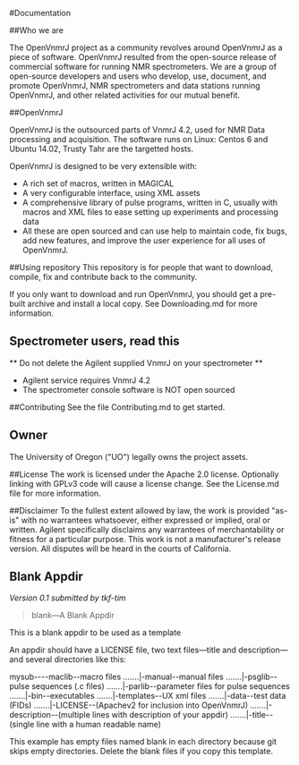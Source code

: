 #Documentation

##Who we are

The OpenVnmrJ project as a community revolves around OpenVnmrJ as a piece of software. OpenVnmrJ resulted from the open-source release of commercial software for running NMR spectrometers. We are a group of open-source developers and users who develop, use, document, and promote OpenVnmrJ, NMR spectrometers and data stations running OpenVnmrJ, and other related activities for our mutual benefit.

##OpenVnmrJ

OpenVnmrJ is the outsourced parts of VnmrJ 4.2, used for NMR Data processing and acquisition. The software runs on Linux: Centos 6 and Ubuntu 14.02, Trusty Tahr are the targetted hosts.

OpenVnmrJ is designed to be very extensible with:
- A rich set of macros, written in MAGICAL
- A very configurable interface, using XML assets
- A comprehensive library of pulse programs, written in C, usually with macros and XML files to ease setting up experiments and processing data
- All these are open sourced and can use help to maintain code, fix bugs, add new features, and improve the user experience for all uses of OpenVnmrJ.

##Using repository
This repository is for people that want to download, compile, fix and contribute back to the community. 

If you only want to download and run OpenVnmrJ, you should get a pre-built archive and install a local copy. See Downloading.md for more information.

## Spectrometer users, read this 
** Do not delete the Agilent supplied VnmrJ on your spectrometer **
* Agilent service requires VnmrJ 4.2
* The spectrometer console software is NOT open sourced


##Contributing
See the file Contributing.md to get started.

## Owner
The University of Oregon ("UO") legally owns the project assets. 

##License
The work is licensed under the Apache 2.0 license. Optionally linking with GPLv3 code will cause a license change. 
See the License.md file for more information.

##Disclaimer
To the fullest extent allowed by law, the work is provided "as-is" with no warrantees whatsoever, either expressed or implied, oral or written. Agilent specifically disclaims any warrantees of merchantability or fitness for a particular purpose. This work is not a manufacturer's release version. All disputes will be heard in the courts of California.
## Blank Appdir
*Version 0.1 submitted by tkf-tim*

>blank—A Blank Appdir

This is a blank appdir to be used as a template

An appdir should have a LICENSE file, two text files—title and description—and several directories like this:

mysub----maclib--macro files
.......|-manual--manual files
.......|-psglib--pulse sequences (.c files)
.......|-parlib--parameter files for pulse sequences
.......|-bin--executables
.......|-templates--UX xml files
.......|-data--test data (FIDs)
.......|-LICENSE--(Apachev2 for inclusion into OpenVnmrJ)
.......|-description--(multiple lines with description of your appdir)
.......|-title--(single line with a human readable name)

This example has empty files named blank in each directory because git skips empty directories.
Delete the blank files if you copy this template.

